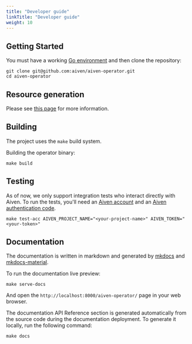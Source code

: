 ```yaml
---
title: "Developer guide"
linkTitle: "Developer guide"
weight: 10
---
```


## Getting Started

You must have a working [Go environment](https://golang.org/doc/install) and then clone the repository:

```shell
git clone git@github.com:aiven/aiven-operator.git
cd aiven-operator
```

## Resource generation

Please see [this page](resource-generation.md) for more information.

## Building

The project uses the `make` build system.

Building the operator binary:

```shell
make build
```

## Testing

As of now, we only support integration tests who interact directly with Aiven. To run the tests, you'll need
an [Aiven account](https://console.aiven.io/signup?utm_source=github&utm_medium=organic&utm_campaign=k8s-operator&utm_content=signup)
and an [Aiven authentication code](https://help.aiven.io/en/articles/2059201-authentication-tokens).

```shell
make test-acc AIVEN_PROJECT_NAME="<your-project-name>" AIVEN_TOKEN="<your-token>"
```

## Documentation

The documentation is written in markdown and generated by [mkdocs](https://www.mkdocs.org/)
and [mkdocs-material](https://squidfunk.github.io/mkdocs-material/). 

To run the documentation live preview:

```shell
make serve-docs
```

And open the `http://localhost:8000/aiven-operator/` page in your web browser.

The documentation API Reference section is generated automatically from
the source code during the documentation deployment. To generate it locally, run the following command:

```shell
make docs
```
